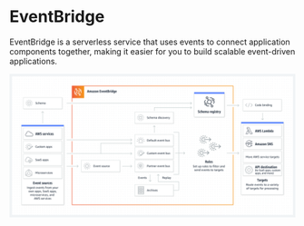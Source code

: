 # EventBridge

EventBridge is a serverless service that uses events to connect application components together, making it easier for you to build scalable event-driven applications.

![.assets/EventBridge/EventBridge_20230410200313.png](.assets/EventBridge/EventBridge_20230410200313.png)

